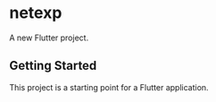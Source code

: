 # netexp

A new Flutter project.

## Getting Started

This project is a starting point for a Flutter application.
